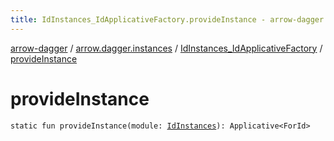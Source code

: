 ```yaml
---
title: IdInstances_IdApplicativeFactory.provideInstance - arrow-dagger
---
```


[arrow-dagger](../../index.html) / [arrow.dagger.instances](../index.html) / [IdInstances_IdApplicativeFactory](index.html) / [provideInstance](./provide-instance.html)

# provideInstance

`static fun provideInstance(module: `[`IdInstances`](../-id-instances/index.html)`): Applicative<ForId>`